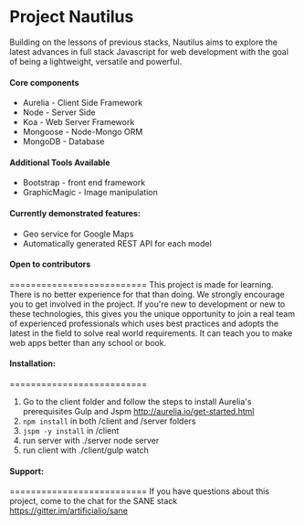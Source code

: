 
Project Nautilus
==========================
Building on the lessons of previous stacks, Nautilus aims to explore the latest advances in full stack Javascript  for web development with the goal of being a lightweight, versatile and powerful.

#### Core components
+ Aurelia - Client Side Framework
+ Node - Server Side
+ Koa - Web Server Framework
+ Mongoose - Node-Mongo ORM
+ MongoDB - Database

#### Additional Tools Available
+ Bootstrap - front end framework
+ GraphicMagic - Image manipulation

#### Currently demonstrated features:
 - Geo service for Google Maps
 - Automatically generated REST API for each model

#### Open to contributors
==========================
This project is made for learning. There is no better experience for that than doing. We strongly encourage you to get involved in the project. If you're new to development or new to these technologies, this gives you the unique opportunity to join a real team of experienced professionals which uses best practices and adopts the latest in the field to solve real world requirements. It can teach you to make web apps better than any school or book. 

#### Installation:
==========================
1. Go to the client folder and follow the steps to install Aurelia's prerequisites Gulp and Jspm http://aurelia.io/get-started.html
2. `npm install` in both /client and /server folders
3. `jspm -y install` in /client
4. run server with ./server node server
5. run client with ./client/gulp watch

#### Support:
==========================
If you have questions about this project, come to the chat for the SANE stack https://gitter.im/artificialio/sane

[gitter-badge-url]: https://gitter.im/artificialio/sane?utm_source=badge&utm_medium=badge&utm_campaign=pr-badge&utm_content=badge
